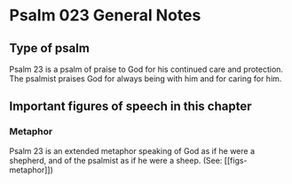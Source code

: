 # Psalm 023 General Notes
## Type of psalm

Psalm 23 is a psalm of praise to God for his continued care and protection. The psalmist praises God for always being with him and for caring for him.

## Important figures of speech in this chapter

### Metaphor

Psalm 23 is an extended metaphor speaking of God as if he were a shepherd, and of the psalmist as if he were a sheep. (See: [[figs-metaphor]])